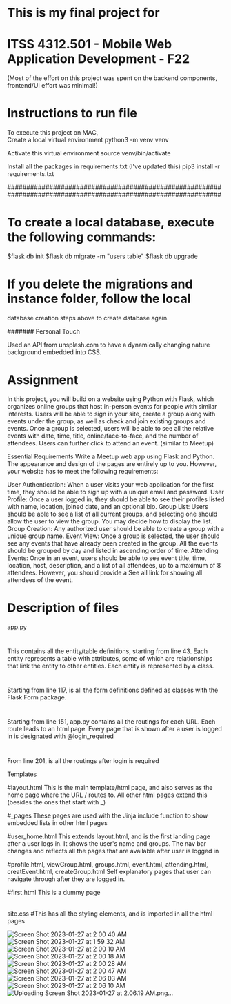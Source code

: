 # This is my final project for 
# ITSS 4312.501 - Mobile Web Application Development - F22

(Most of the effort on this project was spent on the backend components, frontend/UI effort was minimal!)

# Instructions to run file

To execute this project on MAC,  
Create a local virtual environment
python3 -m venv venv

Activate this virtual environment
source venv/bin/activate

Install all the packages in requirements.txt (I've updated this)
pip3 install -r requirements.txt

########################################################
########################################################
# To create a local database, execute the following commands:

$flask db init
$flask db migrate -m "users table"
$flask db upgrade

# If you delete the migrations and instance folder, follow the local
database creation steps above to create database again.

#######
Personal Touch

Used an API from unsplash.com to have a dynamically changing nature 
background embedded into CSS.

# Assignment
In this project, you will build on a website using Python with Flask, which organizes online groups that host in-person events for people with similar interests. Users will be able to sign in your site, create a group along with events under the group, as well as check and join existing groups and events. Once a group is selected, users will be able to see all the relative events with date, time, title, online/face-to-face, and the number of attendees. Users can further click to attend an event. (similar to Meetup)

Essential Requirements
Write a Meetup web app using Flask and Python. The appearance and design of the pages are entirely up to you. However, your website has to meet the following requirements:

User Authentication: When a user visits your web application for the first time, they should be able to sign up with a unique email and password. 
User Profile: Once a user logged in, they should be able to see their profiles listed with name, location, joined date, and an optional bio. 
Group List: Users should be able to see a list of all current groups, and selecting one should allow the user to view the group. You may decide how to display the list.
Group Creation: Any authorized user should be able to create a group with a unique group name.
Event View: Once a group is selected, the user should see any events that have already been created in the group. All the events should be grouped by day and listed in ascending order of time.
Attending Events: Once in an event, users should be able to see event title, time, location, host, description, and a list of all attendees, up to a maximum of 8 attendees. However, you should provide a See all link for showing all attendees of the event.


# Description of files


app.py

#
This contains all the entity/table definitions, starting from line 43. 
Each entity represents a table with attributes, some of which are 
relationships that link the entity to other entities. Each entity is 
represented by a class.

#
Starting from line 117, is all the form definitions defined as classes
with the Flask Form package.

#
Starting from line 151, app.py contains all the routings for each URL.
Each route leads to an html page. Every page that is shown after 
a user is logged in is designated with @login_required

#
From line 201, is all the routings after login is required


Templates

#layout.html
This is the main template/html page, and also serves as the home page
where the URL / routes to. All other html pages extend this (besides
the ones that start with _)

#_pages
These pages are used with the Jinja include function to show embedded
lists in other html pages

#user_home.html
This extends layout.html, and is the first landing page after a user logs 
in. It shows the user's name and groups. The nav bar changes and reflects
all the pages that are available after user is logged in

#profile.html, viewGroup.html, groups.html, event.html, attending.html, creatEvent.html, createGroup.html
Self explanatory pages that user can navigate through after they are logged in.

#first.html
This is a dummy page 

######

site.css
#This has all the styling elements, and is imported in all the html pages

![Screen Shot 2023-01-27 at 2 00 40 AM](https://user-images.githubusercontent.com/70988841/215037306-8346aa9a-6cb6-450d-8df5-7af3f408c22b.png)
![Screen Shot 2023-01-27 at 1 59 32 AM](https://user-images.githubusercontent.com/70988841/215037418-d9d1ca2f-e774-49f1-847b-478cde8c98c4.png)
![Screen Shot 2023-01-27 at 2 00 10 AM](https://user-images.githubusercontent.com/70988841/215037477-0e93eb04-a8f5-4259-8319-987576c777d8.png)
![Screen Shot 2023-01-27 at 2 00 18 AM](https://user-images.githubusercontent.com/70988841/215037488-c58e3c7a-8548-4a86-aa18-3821d294889c.png)
![Screen Shot 2023-01-27 at 2 00 28 AM](https://user-images.githubusercontent.com/70988841/215037510-9b948541-dbcf-45bd-8ea5-6985999d3db1.png)
![Screen Shot 2023-01-27 at 2 00 47 AM](https://user-images.githubusercontent.com/70988841/215037524-42f74579-86f3-40cd-8390-720ef9283025.png)
![Screen Shot 2023-01-27 at 2 06 03 AM](https://user-images.githubusercontent.com/70988841/215037792-894d224d-80c8-4e90-8f71-640b083daf0a.png)
![Screen Shot 2023-01-27 at 2 06 10 AM](https://user-images.githubusercontent.com/70988841/215037806-3a43596e-e9e6-43c5-a3ad-948eb1318592.png)
![Uploading Screen Shot 2023-01-27 at 2.06.19 AM.png…]()
